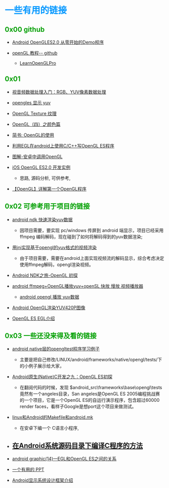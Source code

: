 # <font color=#0099ff> **一些有用的链接** </font> 

## <font color=#009A000> 0x00 github </font> 

- [Android OpenGLES2.0 从零开始的Demo程序](https://gitee.com/xcy2011sky/AndroidOpenGLDemo)

- [openGL 教程-- github](https://learnopengl-cn.github.io/)
    - [LearnOpenGLPro](https://gitee.com/jltx/LearnOpenGLPro)

## <font color=#009A000> 0x01 </font> 


- [视音频数据处理入门：RGB、YUV像素数据处理](https://blog.csdn.net/leixiaohua1020/article/details/50534150)

- [opengles 显示 yuv](https://blog.csdn.net/wangchenggggdn/article/details/8896453)
- [OpenGL Texture 纹理](https://blog.csdn.net/xufan123123/article/details/72456243)
- [OpenGL（四）之颜色篇](https://www.cnblogs.com/tjulym/p/5037124.html)

- [简书: OpenGL的使用](https://www.jianshu.com/c/734df085351b?utm_source=desktop&utm_medium=notes-included-collection)



- [利用EGL在android上使用C/C++写OpenGL ES程序](https://blog.csdn.net/cauchyweierstrass/article/details/53415532)

- [图解-安卓中调用OpenGL](https://www.cnblogs.com/zhanglitong/p/3448488.html)

- [iOS OpenGL ES2.0 开发实例](https://blog.csdn.net/wanglixin1999/article/details/51792505)
    - 思路, 源码分析, 可供参考,
- [【OpenGL】详解第一个OpenGL程序](https://blog.csdn.net/candycat1992/article/details/39676669)

## <font color=#009A000> 0x02 可参考用于项目的链接 </font> 

- [android ndk 快速渲染yuv数据](https://blog.csdn.net/ycjerry/article/details/42419231)
    - 因项目需要，要实现 pc/windows 传屏到 android 端显示，项目已经采用 ffmpeg 编码解码，现在碰到了如何将解码得到的yuv数据渲染;
- [用jni实现基于opengl的yuv格式的视频渲染](https://blog.csdn.net/cjj198561/article/details/34136187)
    - 由于项目需要，需要在android上面实现视频流的解码显示，综合考虑决定使用ffmpeg解码，opengl渲染视频。
    
- [Android NDK之旅-OpenGL 初探](https://blog.csdn.net/qq_30177933/article/details/77979512)

- [android ffmpeg+OpenGL播放yuv+openSL 快放 慢放 视频播放器](https://blog.csdn.net/m0_37677536/article/details/78775007)
    - [android opengl 播放 yuv数据](https://blog.csdn.net/m0_37677536/article/details/78783267)

- [Android OpenGL渲染YUV420P图像](https://blog.csdn.net/lidec/article/details/73732369)


- [OpenGL ES EGL介绍](https://blog.csdn.net/cauchyweierstrass/article/details/53189449)


## <font color=#009A000> 0x03 一些还没来得及看的链接 </font> 

- [android native层的opengltest程序学习例子](https://blog.csdn.net/u010126792/article/details/70195481)
    - 主要是把自己修改/LINUX/android/frameworks/native/opengl/tests/下的小例子展示给大家，
- [Android原生(Native)C开发之九：OpenGL ES初探 ](http://blog.sina.com.cn/s/blog_4a0a39c30100cwvr.html)
    - 在翻阅代码的时候，发现 $android_src\frameworks\base\opengl\tests 竟然有一个angeles目录，San angeles是OpenGL ES 2005编程挑战赛的一个项目，它是一个OpenGL ES的自运行演示程序，包含超过60000 render faces，看样子Google是想port这个项目来做测试。
- [linux和Android的Makefile和android.mk](https://www.cnblogs.com/maogefff/p/7910441.html#_label1_0)    
    - 在安卓下编一个 C语言小程序,
- [在Android系统源码目录下编译C程序的方法](https://blog.csdn.net/zhaoguangjun33/article/details/72625479)
    - 
- [android graphic(14)—EGL和OpenGL ES之间的关系](https://blog.csdn.net/lewif/article/details/50946236)

- [一个有用的 PPT](https://max.book118.com/html/2016/1229/77942938.shtm)

- [Android显示系统设计框架介绍](https://blog.csdn.net/yangwen123/article/details/22647255)
